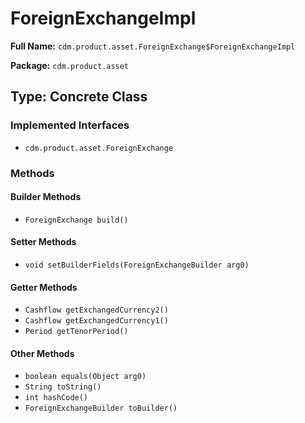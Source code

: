 # ForeignExchangeImpl

**Full Name:** `cdm.product.asset.ForeignExchange$ForeignExchangeImpl`

**Package:** `cdm.product.asset`

## Type: Concrete Class

### Implemented Interfaces

- `cdm.product.asset.ForeignExchange`

### Methods

#### Builder Methods

- `ForeignExchange build()`

#### Setter Methods

- `void setBuilderFields(ForeignExchangeBuilder arg0)`

#### Getter Methods

- `Cashflow getExchangedCurrency2()`
- `Cashflow getExchangedCurrency1()`
- `Period getTenorPeriod()`

#### Other Methods

- `boolean equals(Object arg0)`
- `String toString()`
- `int hashCode()`
- `ForeignExchangeBuilder toBuilder()`

